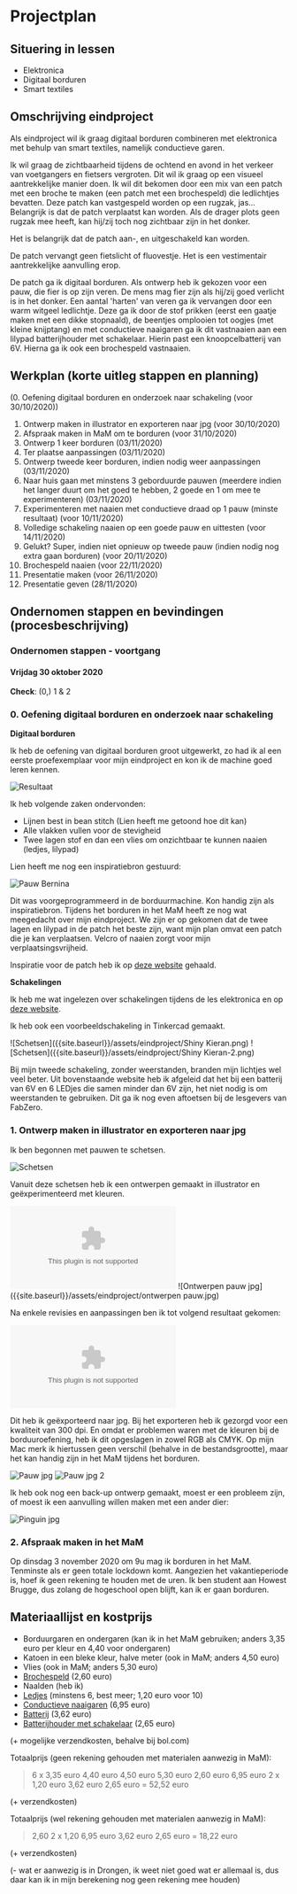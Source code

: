 # Projectplan

## Situering in lessen

- Elektronica
- Digitaal borduren 
- Smart textiles 


## Omschrijving eindproject

Als eindproject wil ik graag digitaal borduren combineren met elektronica met behulp van smart textiles, namelijk conductieve garen.

Ik wil graag de zichtbaarheid tijdens de ochtend en avond in het verkeer van voetgangers en fietsers vergroten. Dit wil ik graag op een visueel aantrekkelijke manier doen. Ik wil dit bekomen door een mix van een patch met een broche te maken (een patch met een brochespeld) die ledlichtjes bevatten. Deze patch kan vastgespeld worden op een rugzak, jas... Belangrijk is dat de patch verplaatst kan worden. Als de drager plots geen rugzak mee heeft, kan hij/zij toch nog zichtbaar zijn in het donker.

Het is belangrijk dat de patch aan-, en uitgeschakeld kan worden. 

De patch vervangt geen fietslicht of fluovestje. Het is een vestimentair aantrekkelijke aanvulling erop. 

De patch ga ik digitaal borduren. Als ontwerp heb ik gekozen voor een pauw, die fier is op zijn veren. De mens mag fier zijn als hij/zij goed verlicht is in het donker. Een aantal 'harten' van veren ga ik vervangen door een warm witgeel ledlichtje. Deze ga ik door de stof prikken (eerst een gaatje maken met een dikke stopnaald), de beentjes omplooien tot oogjes (met kleine knijptang) en met conductieve naaigaren ga ik dit vastnaaien aan een lilypad batterijhouder met schakelaar. Hierin past een knoopcelbatterij van 6V. 
Hierna ga ik ook een brochespeld vastnaaien.


## Werkplan (korte uitleg stappen en planning)

(0. Oefening digitaal borduren en onderzoek naar schakeling (voor 30/10/2020))
1. Ontwerp maken in illustrator en exporteren naar jpg (voor 30/10/2020)
2. Afspraak maken in MaM om te borduren (voor 31/10/2020)
3. Ontwerp 1 keer borduren (03/11/2020)
4. Ter plaatse aanpassingen (03/11/2020)
5. Ontwerp tweede keer borduren, indien nodig weer aanpassingen (03/11/2020)
6. Naar huis gaan met minstens 3 geborduurde pauwen (meerdere indien het langer duurt om het goed te hebben, 2 goede en 1 om mee te experimenteren) (03/11/2020)
7. Experimenteren met naaien met conductieve draad op 1 pauw (minste resultaat) (voor 10/11/2020)
8. Volledige schakeling naaien op een goede pauw en uittesten (voor 14/11/2020)
9. Gelukt? Super, indien niet opnieuw op tweede pauw (indien nodig nog extra gaan borduren) (voor 20/11/2020)
10. Brochespeld naaien (voor 22/11/2020)
11. Presentatie maken (voor 26/11/2020)
12. Presentatie geven (28/11/2020)


## Ondernomen stappen en bevindingen (procesbeschrijving)

### Ondernomen stappen - voortgang

#### Vrijdag 30 oktober 2020

**Check**: (0,) 1 & 2


### 0. Oefening digitaal borduren en onderzoek naar schakeling

**Digitaal borduren**

Ik heb de oefening van digitaal borduren groot uitgewerkt, zo had ik al een eerste proefexemplaar voor mijn eindproject en kon ik de machine goed leren kennen.

![Resultaat]({{site.baseurl}}/assets/borduren/resultaat.jpg)

Ik heb volgende zaken ondervonden:
- Lijnen best in bean stitch (Lien heeft me getoond hoe dit kan)
- Alle vlakken vullen voor de stevigheid
- Twee lagen stof en dan een vlies om onzichtbaar te kunnen naaien (ledjes, lilypad)

Lien heeft me nog een inspiratiebron gestuurd:

![Pauw Bernina]({{site.baseurl}}/assets/eindproject/image002.jpg)

Dit was voorgeprogrammeerd in de borduurmachine. Kon handig zijn als inspiratiebron.
Tijdens het borduren in het MaM heeft ze nog wat meegedacht over mijn eindproject. We zijn er op gekomen dat de twee lagen en lilypad in de patch het beste zijn, want mijn plan omvat een patch die je kan verplaatsen. Velcro of naaien zorgt voor mijn verplaatsingsvrijheid.

Inspiratie voor de patch heb ik op [deze website](https://blog.bernina.com/nl/2018/03/zelf-patches-maken-naaimachine/) gehaald.


**Schakelingen**

Ik heb me wat ingelezen over schakelingen tijdens de les elektronica en op [deze website](https://www.nproject.org/nl/elektronica/voorschakelweerstanden-voor-leds-gebruiken).

Ik heb ook een voorbeeldschakeling in Tinkercad gemaakt.

![Schetsen]({{site.baseurl}}/assets/eindproject/Shiny Kieran.png)
![Schetsen]({{site.baseurl}}/assets/eindproject/Shiny Kieran-2.png)


Bij mijn tweede schakeling, zonder weerstanden, branden mijn lichtjes wel veel beter. Uit bovenstaande website heb ik afgeleid dat het bij een batterij van 6V en 6 LEDjes die samen minder dan 6V zijn, het niet nodig is om weerstanden te gebruiken. Dit ga ik nog even aftoetsen bij de lesgevers van FabZero.


### 1. Ontwerp maken in illustrator en exporteren naar jpg

Ik ben begonnen met pauwen te schetsen. 

![Schetsen]({{site.baseurl}}/assets/eindproject/schetsen.jpg)

Vanuit deze schetsen heb ik een ontwerpen gemaakt in illustrator en geëxperimenteerd met kleuren.

![Ontwerpen pauw illustrator]({{site.baseurl}}/assets/eindproject/ontwerpenpauw.ai)
![Ontwerpen pauw jpg]({{site.baseurl}}/assets/eindproject/ontwerpen pauw.jpg)

Na enkele revisies en aanpassingen ben ik tot volgend resultaat gekomen:

![Pauw]({{site.baseurl}}/assets/eindproject/Pauw.ai)

Dit heb ik geëxporteerd naar jpg. Bij het exporteren heb ik gezorgd voor een kwaliteit van 300 dpi. En omdat er problemen waren met de kleuren bij de borduuroefening, heb ik dit opgeslagen in zowel RGB als CMYK. Op mijn Mac merk ik hiertussen geen verschil (behalve in de bestandsgrootte), maar het kan handig zijn in het MaM tijdens het borduren.

![Pauw jpg]({{site.baseurl}}/assets/eindproject/Pauw.jpg)
![Pauw jpg 2]({{site.baseurl}}/assets/eindproject/Pauw2.jpg)

Ik heb ook nog een back-up ontwerp gemaakt, moest er een probleem zijn, of moest ik een aanvulling willen maken met een ander dier:

![Pinguin jpg]({{site.baseurl}}/assets/eindproject/Pinguin.jpg)


### 2. Afspraak maken in het MaM

Op dinsdag 3 november 2020 om 9u mag ik borduren in het MaM. Tenminste als er geen totale lockdown komt. Aangezien het vakantieperiode is, hoef ik geen rekening te houden met de uren. Ik ben student aan Howest Brugge, dus zolang de hogeschool open blijft, kan ik er gaan borduren.


## Materiaallijst en kostprijs

- Borduurgaren en ondergaren (kan ik in het MaM gebruiken; anders 3,35 euro per kleur en 4,40 voor ondergaren)
- Katoen in een bleke kleur, halve meter (ook in MaM; anders 4,50 euro)
- Vlies (ook in MaM; anders 5,30 euro)
- [Brochespeld](https://www.debanier.be/brochespeld-basis-38-mm-10-stuks-zilverkleurig.html) (2,60 euro)
- Naalden (heb ik)
- [Ledjes](https://www.led-voordeel.nl/a-43079980/3mm-leds/ledjes-3mm-warm-wit-10stuks/#description) (minstens 6, best meer; 1,20 euro voor 10)
- [Conductieve naaigaren](https://www.kiwi-electronics.nl/stainless-thin-conductive-thread-2-ply-23-meter) (6,95 euro)
- [Batterij](https://www.bol.com/nl/p/varta-cr2430-wegwerpbatterij-lithium/9000000012457503/?s2a=#productTitle) (3,62 euro)
- [Batterijhouder met schakelaar](https://opencircuit.nl/Product/LilyPad-Coin-Cell-Batterij-Houder-schakelaar) (2,65 euro)

(+ mogelijke verzendkosten, behalve bij bol.com)


Totaalprijs (geen rekening gehouden met materialen aanwezig in MaM): 

>6 x 3,35 euro
>4,40 euro
>4,50 euro
>5,30 euro
>2,60 euro
>6,95 euro
>2 x 1,20 euro
>3,62 euro
>2,65 euro
>= 52,52 euro

(+ verzendkosten)

Totaalprijs (wel rekening gehouden met materialen aanwezig in MaM):
>2,60
>2 x 1,20
>6,95 euro
>3,62 euro
>2,65 euro
>= 18,22 euro

(+ verzendkosten)

(- wat er aanwezig is in Drongen, ik weet niet goed wat er allemaal is, dus daar kan ik in mijn berekening nog geen rekening mee houden)
